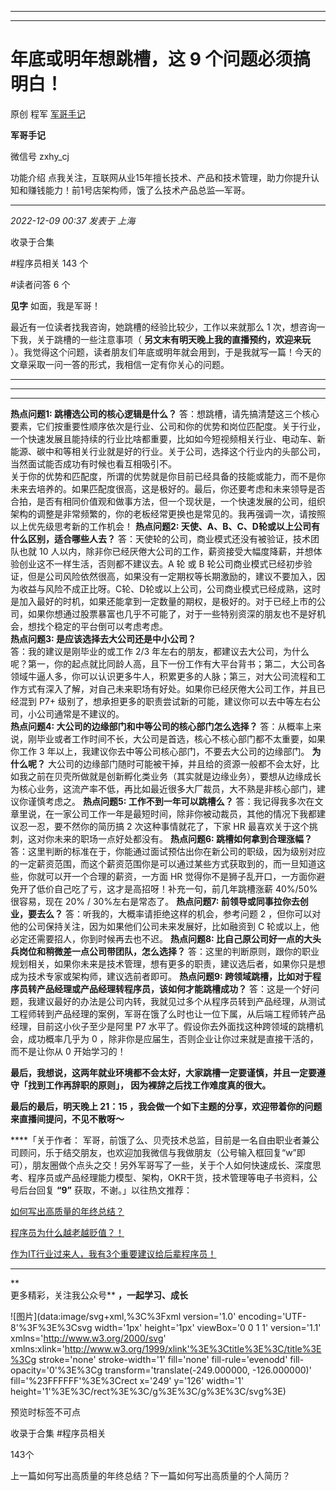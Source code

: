 ----------------------------------------
----------------------------------------
#  年底或明年想跳槽，这 9 个问题必须搞明白！

原创 程军  [ 军哥手记 ](javascript:void\(0\);)

**军哥手记** ![]()

微信号 zxhy_cj

功能介绍 点我关注，互联网从业15年擅长技术、产品和技术管理，助力你提升认知和赚钱能力！前1号店架构师，饿了么技术产品总监—军哥。

____

_2022-12-09 00:37_ _发表于 上海_

收录于合集

#程序员相关 143 个

#读者问答 6 个

**见字** 如面，我是军哥！

最近有一位读者找我咨询，她跳槽的经验比较少，工作以来就那么 1 次，想咨询一下我，关于跳槽的一些注意事项（ **另文末有明天晚上我的直播预约，欢迎来玩**
）。我觉得这个问题，读者朋友们年底或明年就会用到，于是我就写一篇！今天的文章采取一问一答的形式，我相信一定有你关心的问题。

* * *

 ** ** ** ** ** ** ** ** ** ** ** ************************** ** ** ** ** ** **
** ** ** ** ** **************************

 **热点问题1: 跳槽选公司的核心逻辑是什么？**
答：想跳槽，请先搞清楚这三个核心要素，它们按重要性顺序依次是行业、公司和你的优势和岗位匹配度。关于行业，一个快速发展且能持续的行业比啥都重要，比如如今短视频相关行业、电动车、新能源、碳中和等相关行业就是好的行业。关于公司，选择这个行业内的头部公司，当然面试能否成功有时候也看互相吸引不。  
关于你的优势和匹配度，所谓的优势就是你目前已经具备的技能或能力，而不是你未来去培养的。如果匹配度很高，这是极好的。最后，你还要考虑和未来领导是否合拍，是否有相同价值观和做事方法，但一个现状是，一个快速发展的公司，组织架构的调整是非常频繁的，你的老板经常更换也是常见的。我再强调一次，请按照以上优先级思考新的工作机会！
**热点问题2: 天使、A、B、C、D轮或以上公司有什么区别，适合哪些人去？** 答：天使轮的公司，商业模式还没有被验证，技术团队也就 10
人以内，除非你已经厌倦大公司的工作，薪资接受大幅度降薪，并想体验创业这不一样生活，否则都不建议去。A 轮 或 B
轮公司商业模式已经初步验证，但是公司风险依然很高，如果没有一定期权等长期激励的，建议不要加入，因为收益与风险不成正比呀。C轮、D轮或以上公司，公司商业模式已经成熟，这时是加入最好的时机，如果还能拿到一定数量的期权，是极好的。对于已经上市的公司，如果你想通过股票暴富也几乎不可能了，对于一些特别资深的朋友也不是好机会，想找个稳定的平台倒可以考虑考虑。  
 **热点问题3: 是应该选择去大公司还是中小公司？**  
答：我的建议是刚毕业的或工作 2/3
年左右的朋友，都建议去大公司，为什么呢？第一，你的起点就比同龄人高，且下一份工作有大平台背书；第二，大公司各领域牛逼人多，你可以认识更多牛人，积累更多的人脉；第三，对大公司流程和工作方式有深入了解，对自己未来职场有好处。如果你已经厌倦大公司工作，并且已经混到
P7+ 级别了，想承担更多的职责尝试新的可能，建议你可以去中等左右公司，小公司通常是不建议的。  
 **热点问题4: 大公司的边缘部门和中等公司的核心部门怎么选择？**
答：从概率上来说，刚毕业或者工作时间不长，大公司是首选，核心不核心部门都不太重要，如果你工作 3
年以上，我建议你去中等公司核心部门，不要去大公司的边缘部门。 **为什么呢？**
大公司的边缘部门随时可能被干掉，并且给的资源一般都不会太好，比如我之前在贝壳所做就是创新孵化类业务（其实就是边缘业务），要想从边缘成长为核心业务，这流产率不低，再比如最近很多大厂裁员，大不熟是非核心部门，建议你谨慎考虑之。
**热点问题5: 工作不到一年可以跳槽么？**
答：我记得我多次在文章里说，在一家公司工作一年是最短时间，除非你被动裁员，其他的情况下我都建议忍一忍，要不然你的简历搞 2 次这种事情就花了，下家 HR
最喜欢关于这个挑刺，这对你未来的职场一点好处都没有。 **热点问题6: 跳槽如何拿到合理涨幅？**
答：这里判断的标准在于，你能通过面试预估出你在新公司的职级，因为级别对应的一定薪资范围，而这个薪资范围你是可以通过某些方式获取到的，而一旦知道这些，你就可以开一个合理的薪资，一方面
HR 觉得你不是狮子乱开口，一方面你避免开了低价自己吃了亏，这才是高招呀！补充一句，前几年跳槽涨薪 40%/50% 很容易，现在 20% /
30%左右是常态了。 **热点问题7: 前领导或同事拉你去创业，要去么？** 答：听我的，大概率请拒绝这样的机会，参考问题 2
，但你可以对他的公司保持关注，因为如果他们公司未来发展好，比如融资到 C 轮或以上，他必定还需要招人，你到时候再去也不迟。 **热点问题8:
比自己原公司好一点的大头兵岗位和稍微差一点公司带团队，怎么选择？**
答：这里的判断原则，跟你的职业规划相关，如果你未来是技术管理，想有更多的职责，建议选后者，如果你只是想成为技术专家或架构师，建议选前者即可。
**热点问题9: 跨领域跳槽，比如对于程序员转产品经理或产品经理转程序员，该如何才能跳槽成功？**
答：这是一个好问题，我建议最好的办法是公司内转，我就见过多个从程序员转到产品经理，从测试工程师转到产品经理的案例，军哥在饿了么时也让一位下属，从后端工程师转产品经理，目前这小伙子至少是阿里
P7 水平了。假设你去外面找这种跨领域的跳槽机会，成功概率几乎为 0 ，除非你是应届生，否则企业让你过来就是直接干活的，而不是让你从 0 开始学习的！

 **最后，我想说，这两年就业环境都不会太好，大家跳槽一定要谨慎，并且一定要遵守「找到工作再辞职的原则」， 因为裸辞之后找工作难度真的很大。**

 **最后的最后，明天晚上 21：15 ，我会做一个如下主题的分享，欢迎带着你的问题来直播间提问，不见不散呀～**

 ****「关于作者：
军哥，前饿了么、贝壳技术总监，目前是一名自由职业者兼公司顾问，乐于结交朋友，也欢迎加我微信与我做朋友（公号输入框回复“w”即可），朋友圈做个点头之交！另外军哥写了一些，关于个人如何快速成长、深度思考、程序员或产品经理能力模型、架构，OKR干货，技术管理等电子书资料，公号后台回复
**“9”** 获取，不谢。」以往热文推荐：

[如何写出高质量的年终总结？](http://mp.weixin.qq.com/s?__biz=MzA3MDU2MjM4Ng==&mid=2247497151&idx=1&sn=7e8b859b23a76ec4f49d852fced42a64&chksm=9f385282a84fdb942d6f3d7686b67b0df30bb12ece72b1e2c60fc2c14900e63cdc31b1d4b9dc&scene=21#wechat_redirect)  

[程序员为什么越老越贬值？！](http://mp.weixin.qq.com/s?__biz=MzA3MDU2MjM4Ng==&mid=2247497137&idx=1&sn=453487a5b8ab4968da9bc4ba1528b88b&chksm=9f38528ca84fdb9ac647d2cc61b5232d6a8d6d7bcfd111c90bae0456b2fa66b27c358d1d6588&scene=21#wechat_redirect)  

[作为IT行业过来人，我有3个重要建议给后辈程序员！](http://mp.weixin.qq.com/s?__biz=MzA3MDU2MjM4Ng==&mid=2247497121&idx=1&sn=053f9ce975a1a10cba79931889341b6c&chksm=9f38529ca84fdb8aa090f60978ba6176d1b3b0972f65cf36448fcda843999179dca897127443&scene=21#wechat_redirect)

  

* * *

 **  
更多精彩，关注我公众号** **，一起学习、成长**

![图片](data:image/svg+xml,%3C%3Fxml version='1.0' encoding='UTF-8'%3F%3E%3Csvg
width='1px' height='1px' viewBox='0 0 1 1' version='1.1'
xmlns='http://www.w3.org/2000/svg'
xmlns:xlink='http://www.w3.org/1999/xlink'%3E%3Ctitle%3E%3C/title%3E%3Cg
stroke='none' stroke-width='1' fill='none' fill-rule='evenodd' fill-
opacity='0'%3E%3Cg transform='translate\(-249.000000, -126.000000\)'
fill='%23FFFFFF'%3E%3Crect x='249' y='126' width='1'
height='1'%3E%3C/rect%3E%3C/g%3E%3C/g%3E%3C/svg%3E)

预览时标签不可点

收录于合集 #程序员相关

143个

上一篇如何写出高质量的年终总结？下一篇如何写出高质量的个人简历？

